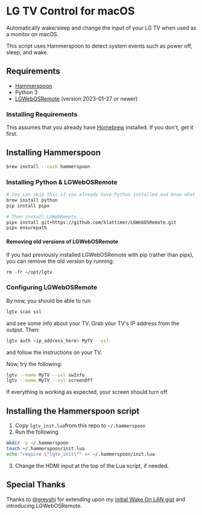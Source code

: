 # LG TV Control for macOS

Automatically wake/sleep and change the input of your LG TV when used as a monitor on macOS.

This script uses Hammerspoon to detect system events such as power off, sleep, and wake.

## Requirements

- [Hammerspoon](https://www.hammerspoon.org/)
- Python 3
- [LGWebOSRemote](https://github.com/klattimer/LGWebOSRemote) (version 2023-01-27 or newer)

### Installing Requirements

This assumes that you already have [Homebrew](https://brew.sh) installed. If you don't, get it first.

## Installing Hammerspoon

```sh
brew install --cask hammerspoon
```

### Installing Python & LGWebOSRemote

```sh
# You can skip this if you already have Python installed and know what you're doing.
brew install python
pip install pipx

# Then install LGWebRemote...
pipx install git+https://github.com/klattimer/LGWebOSRemote.git
pipx ensurepath
```

#### Removing old versions of LGWebOSRemote

If you had previously installed LGWebOSRemote with pip (rather than pipx),
you can remove the old version by running:

```
rm -fr ~/opt/lgtv
```

### Configuring LGWebOSRemote

By now, you should be able to run

```sh
lgtv scan ssl
```

and see some info about your TV. Grab your TV's IP address from the output. Then:

```sh
lgtv auth <ip_address_here> MyTV --ssl
```

and follow the instructions on your TV.

Now, try the following:

```sh
lgtv --name MyTV --ssl swInfo
lgtv --name MyTV --ssl screenOff
```

If everything is working as expected, your screen should turn off.

## Installing the Hammerspoon script

1. Copy `lgtv_init.lua`from this repo to `~/.hammerspoon`
2. Run the following

```sh
mkdir -p ~/.hammerspoon
touch ~/.hammerspoon/init.lua
echo "require \"lgtv_init\"" >> ~/.hammerspoon/init.lua
```

3. Change the HDMI input at the top of the Lua script, if needed.

## Special Thanks

Thanks to [@greyshi](https://github.com/greyshi) for extending upon my [initial Wake On LAN gist](https://gist.github.com/cmer/bd40d9da0055d257c5aab2e0143ee17b) and introducing LGWebOSRemote.
